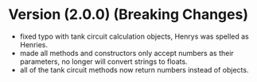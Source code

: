 # Version (2.0.0) (Breaking Changes)

 - fixed typo with tank circuit calculation objects, Henrys was spelled as Henries.
 - made all methods and constructors only accept numbers as their parameters, no longer will convert strings to floats.
 - all of the tank circuit methods now return numbers instead of objects.